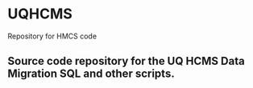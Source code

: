 # UQHCMS
Repository for HMCS code
## Source code repository for the UQ HCMS Data Migration SQL and other scripts.

